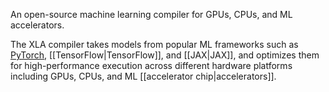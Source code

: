 
An open-source machine learning compiler for GPUs, CPUs, and ML accelerators.

The XLA compiler takes models from popular ML frameworks such as
<a href="https://pytorch.org" target="T">PyTorch</a>,
[[TensorFlow|TensorFlow]], and [[JAX|JAX]], and optimizes them
for high-performance execution across different hardware platforms including
GPUs, CPUs, and ML [[accelerator chip|accelerators]].




